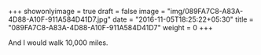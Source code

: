 +++
showonlyimage = true
draft = false
image = "img/089FA7C8-A83A-4D88-A10F-911A584D41D7.jpg"
date = "2016-11-05T18:25:22+05:30"
title = "089FA7C8-A83A-4D88-A10F-911A584D41D7"
weight = 0
+++

And I would walk 10,000 miles.

